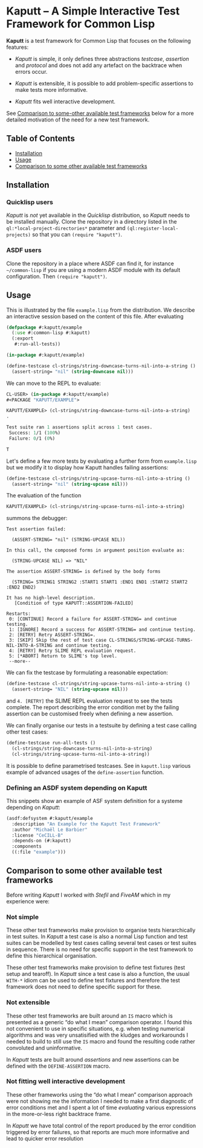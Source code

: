 # Kaputt – A Simple Interactive Test Framework for Common Lisp

**Kaputt** is a test framework for Common Lisp that focuses on the
following features:

- *Kaputt* is simple, it only defines three abstractions *testcase*,
  *assertion* and *protocol* and does not add any artefact on the
  backtrace when errors occur.

- *Kaputt* is extensible, it is possible to add problem-specific
  assertions to make tests more informative.

- *Kaputt* fits well interactive development.

See [Comparison to some-other available test frameworks](#comparison-to-some-other-available-test-frameworks)
below for a more detailed motivation of the need for a new test framework.

## Table of Contents

  * [Installation](#installation)
  * [Usage](#usage)
  * [Comparison to some other available test frameworks](#comparison-to-some-other-available-test-frameworks)

## Installation

### Quicklisp users

*Kaputt* is *not* yet available in the *Quicklisp* distribution, so
*Kaputt* needs to be installed manually. Clone the repository in a
directory listed in the `ql:*local-project-directories*` parameter and
`(ql:register-local-projects)` so that you can `(require "kaputt")`.

### ASDF users

Clone the repository in a place where ASDF can find it, for instance
`~/common-lisp` if you are using a modern ASDF module with its default
configuration. Then `(require "kaputt")`.


## Usage

This is illustrated by the file `example.lisp` from the
distribution. We describe an interactive session based on the content
of this file. After evaluating

~~~ lisp
(defpackage #:kaputt/example
  (:use #:common-lisp #:kaputt)
  (:export
   #:run-all-tests))

(in-package #:kaputt/example)

(define-testcase cl-strings/string-downcase-turns-nil-into-a-string ()
  (assert-string= "nil" (string-downcase nil)))
~~~

We can move to the REPL to evaluate:

~~~ lisp
CL-USER> (in-package #:kaputt/example)
#<PACKAGE "KAPUTT/EXAMPLE">

KAPUTT/EXAMPLE> (cl-strings/string-downcase-turns-nil-into-a-string)
.

Test suite ran 1 assertions split across 1 test cases.
 Success: 1/1 (100%)
 Failure: 0/1 (0%)

T
~~~

Let's define a few more tests by evaluating a further form from
`example.lisp` but we modify it to display how Kaputt handles failing
assertions:

~~~ lisp
(define-testcase cl-strings/string-upcase-turns-nil-into-a-string ()
  (assert-string= "nil" (string-upcase nil)))
~~~

The evaluation of the function

~~~ lisp
KAPUTT/EXAMPLE> (cl-strings/string-upcase-turns-nil-into-a-string)
~~~

summons the debugger:

~~~
Test assertion failed:

  (ASSERT-STRING= "nil" (STRING-UPCASE NIL))

In this call, the composed forms in argument position evaluate as:

  (STRING-UPCASE NIL) => "NIL"

The assertion ASSERT-STRING= is defined by the body forms

  (STRING= STRING1 STRING2 :START1 START1 :END1 END1 :START2 START2 :END2 END2)

It has no high-level description.
   [Condition of type KAPUTT::ASSERTION-FAILED]

Restarts:
 0: [CONTINUE] Record a failure for ASSERT-STRING= and continue testing.
 1: [IGNORE] Record a success for ASSERT-STRING= and continue testing.
 2: [RETRY] Retry ASSERT-STRING=.
 3: [SKIP] Skip the rest of test case CL-STRINGS/STRING-UPCASE-TURNS-NIL-INTO-A-STRING and continue testing.
 4: [RETRY] Retry SLIME REPL evaluation request.
 5: [*ABORT] Return to SLIME's top level.
 --more--
~~~

We can fix the testcase by formulating a reasonable expectation:

~~~ lisp
(define-testcase cl-strings/string-upcase-turns-nil-into-a-string ()
  (assert-string= "NIL" (string-upcase nil)))
~~~

and `4. [RETRY]` the SLIME REPL evaluation request to see the tests
complete.  The report describing the error condition met by the
failing assertion can be customised freely when defining a new assertion.

We can finally organise our tests in a testsuite by defining a test
case calling other test cases:

~~~ lisp
(define-testcase run-all-tests ()
  (cl-strings/string-downcase-turns-nil-into-a-string)
  (cl-strings/string-upcase-turns-nil-into-a-string))
~~~

It is possible to define parametrised testcases. See in `kaputt.lisp`
various example of advanced usages of the `define-assertion` function.


### Defining an ASDF system depending on Kaputt

This snippets show an example of ASF system definition for a systeme
depending on *Kaputt*:

~~~ lisp
(asdf:defsystem #:kaputt/example
  :description "An Example for the Kaputt Test Framework"
  :author "Michaël Le Barbier"
  :license "CeCILL-B"
  :depends-on (#:kaputt)
  :components
  ((:file "example")))
~~~


## Comparison to some other available test frameworks

Before writing *Kaputt* I worked with *Stefil* and *FiveAM* which in
my experience were:


### Not simple

These other test frameworks make provision to organise tests
hierarchically in test suites.  In *Kaputt* a test case is also a
normal Lisp function and test suites can be modelled by test cases
calling several test cases or test suites in sequence.  There is no
need for specific support in the test framework to define this
hierarchical organisation.

These other test frameworks make provision to define test fixtures
(test setup and tearoff). In *Kaputt* since a test case is also a
function, the usual `WITH-*` idiom can be used to define test fixtures
and therefore the test framework does not need to define specific
support for these.


### Not extensible

These other test frameworks are built around an `IS` macro which is
presented as a generic “do what I mean” comparison operator.  I found
this not convenient to use in specific situations, e.g. when testing
numerical algorithms and was very unsatisified with the kludges and
workarounds I needed to build to still use the `IS` macro and found
the resulting code rather convoluted and uninformative.

In *Kaputt* tests are built around *assertions* and new assertions can
be defined with the `DEFINE-ASSERTION` macro.


### Not fitting well interactive development

These other frameworks using the “do what I mean” comparison approach
were not showing me the information I needed to make a first
diagnostic of error conditions met and I spent a lot of time
*evaluating* various expressions in the more-or-less right backtrace
frame.

In *Kaputt* we have total control of the report produced by the error
condition triggered by error failures, so that reports are much more
informative and lead to quicker error resolution


